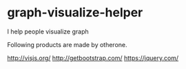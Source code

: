 # graph-visualize-helper
I help people visualize graph

Following products are made by otherone.

http://visjs.org/
http://getbootstrap.com/
https://jquery.com/
